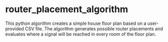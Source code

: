 # router_placement_algorithm
This python algorithm creates a simple house floor plan based on a user-provided CSV file. The algorithm generates possible router placements and evaluates where a signal will be reached in every room of the floor plan. 
